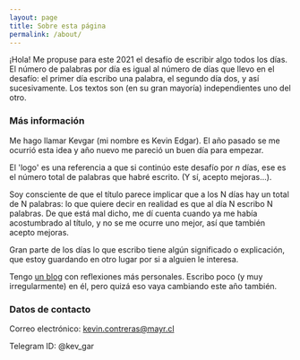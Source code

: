 ```yaml
---
layout: page
title: Sobre esta página
permalink: /about/
---
```


¡Hola! Me propuse para este 2021 el desafío de escribir algo todos los días. El número de palabras por día es igual al número de días que llevo en el desafío: el primer día escribo una palabra, el segundo día dos, y así sucesivamente. Los textos son (en su gran mayoría) independientes uno del otro.

### Más información

Me hago llamar Kevgar (mi nombre es Kevin Edgar). El año pasado se me ocurrió esta idea y año nuevo me pareció un buen día para empezar. 

El 'logo' es una referencia a que si continúo este desafío por _n_ días, ese es el número total de palabras que habré escrito. (Y sí, acepto mejoras...).

Soy consciente de que el título parece implicar que a los N días hay un total de N palabras: lo que quiere decir en realidad es que al día N escribo N palabras. De que está mal dicho, me dí cuenta cuando ya me había acostumbrado al título, y no se me ocurre uno mejor, así que también acepto mejoras.

Gran parte de los días lo que escribo tiene algún significado o explicación, que estoy guardando en otro lugar por si a alguien le interesa.

Tengo [un blog](https://dia8649.blogspot.com) con reflexiones más personales. Escribo poco (y muy irregularmente) en él, pero quizá eso vaya cambiando este año también.

### Datos de contacto

Correo electrónico: kevin.contreras@mayr.cl

Telegram ID: @kev_gar
